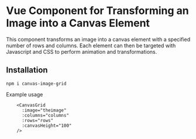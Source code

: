 # Vue Component for Transforming an Image into a Canvas Element

This component transforms an image into a canvas element with a specified number of rows and columns. Each element can then be targeted with Javascript and CSS to perform animation and transformations. 

## Installation 
```
npm i canvas-image-grid
```

Example usage
```
    <CanvasGrid
      :image="theimage"
      :columns="columns"
      :rows="rows"
      :canvasHeight="100"
    />
```

